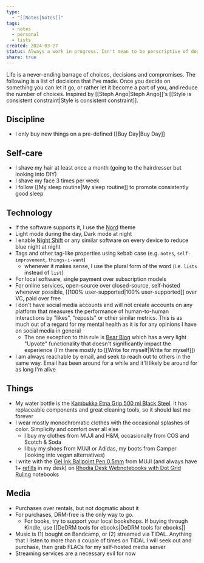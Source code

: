 ```yaml
---
type:
  - "[[Notes|Notes]]"
tags:
  - notes
  - personal
  - lists
created: 2024-03-27
status: Always a work in progress. Isn't mean to be perscriptive of dogmatic, but feel free to take anything and make it yours.
share: true
---
```


Life is a never-ending barrage of choices, decisions and compromises. The following is a list of decisions that I've made. Once you decide on something you can let it go, or rather let it become a part of you, and reduce the number of choices. Inspired by [[Steph Ango|Steph Ango]]'s [[Style is consistent constraint|Style is consistent constraint]].

## Discipline
- I only buy new things on a pre-defined [[Buy Day|Buy Day]]

## Self-care
- I shave my hair at least once a month (going to the hairdresser but looking into DIY)
- I shave my face 3 times per week
- I follow [[My sleep routine|My sleep routine]] to promote consistently good sleep

## Technology
- If the software supports it, I use the [Nord](https://www.nordtheme.com/) theme
- Light mode during the day, Dark mode at night
- I enable [Night Shift](https://en.wikipedia.org/wiki/Night_Shift_%28software%29) or any similar software on every device to reduce blue night at night
- Tags and other tag-like properties using kebab case (e.g. `notes`, `self-improvement`, `things-i-want`)
	- whenever it makes sense, I use the plural form of the word (i.e. `lists` instead of `list`)
- For local software, single payment over subscription models
- For online services, open-source over closed-source, self-hosted whenever possible, [[100% user-supported|100% user-supported]] over VC, paid over free
- I don't have social media accounts and will not create accounts on any platform that measures the performance of human-to-human interactions by "likes", "reposts" or other similar metrics. This is as much out of a regard for my mental health as it is for any opinions I have on social media in general
	- The one exception to this rule is [Bear Blog](https://bearblog.dev/) which has a very light "Upvote" functionality that doesn't significantly impact the experience (I'm there mostly to [[Write for myself|Write for myself]])
- I am always reachable by email, and seek to reach out to others in the same way. Email has been around for a while and it'll likely be around for as long I'm alive

## Things
- My water bottle is the [Kambukka Etna Grip 500 ml Black Steel](https://www.kambukka.com/collections/travel-mug/products/etna-grip-500-ml-black-steel). It has replaceable components and great cleaning tools, so it should last me forever
- I wear mostly monochromatic clothes with the occasional splashes of color. Simplicity and comfort over all else
	- I buy my clothes from MUJI and H&M, occasionally from COS and Scotch & Soda
	- I buy my shoes from MUJI or Adidas, my boots from Camper (looking into vegan alternatives)
- I write with the [Gel Ink Ballpoint Pen 0.5mm](https://www.muji.eu/products/gel-ink-ballpoint-pen-0-5mm-11046) from MUJI (and always have 1+ [refills](https://www.muji.eu/products/refill-gel-ink-ballpoint-pen-0-5mm-11048) in my desk) on [Rhodia Desk Webnotebooks with Dot Grid Ruling](https://rhodiapads.com/collections_boutique_webnotebooks_desk.php) notebooks

## Media
- Purchases over rentals, but not dogmatic about it
- For purchases, DRM-free is the only way to go.
	- For books, try to support your local bookshops. If buying through Kindle, use [[DeDRM tools for ebooks|DeDRM tools for ebooks]]
- Music is (1) bought on Bandcamp, or (2) streamed via TIDAL. Anything that I listen to more than a couple of times on TIDAL I will seek out and purchase, then grab FLACs for my self-hosted media server
- Streaming services are a necessary evil for now